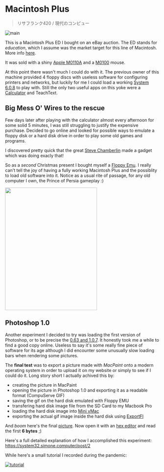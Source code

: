 # Macintosh Plus
> リサフランク420 / 現代のコンピュー

![main](images/main.jpg)

This is a Macintosh Plus ED I bought on an eBay auction. The ED stands for _education_, which I assume was the market target for this line of Macintosh. More info [here](https://everymac.com/systems/apple/mac_classic/specs/mac_plus.html).

It was sold with a shiny [Apple M0110A](https://deskthority.net/wiki/Apple_M0110A) and a [M0100](https://512pixels.net/2012/11/mouse/) mouse.

At this point there wasn't much I could do with it. The previous owner of this machine provided 4 floppy discs with useless software for configuring printers and networks, but luckily for me I could load a working [System 6.0.8](https://en.wikipedia.org/wiki/System_6) to play with. Still the only two useful apps on this yoke were a [Calculator](https://www.folklore.org/StoryView.py?story=Calculator_Construction_Set.txt) and TeachText.

## Big Mess O' Wires to the rescue

Few days later after playing with the calculator almost every afternoon for some solid 5 minutes, I was still struggling to justify the expensive purchase. Decided to go online and looked for possible ways to emulate a floppy disk or a hard disk drive in order to play some old games and programs.

I discovered pretty quick that the great [Steve Chamberlin](https://www.bigmessowires.com/about/) made a gadget which was doing exacly that!

So as a _second_ Christmas present I bought myself a [Floppy Emu](https://www.bigmessowires.com/shop/product/floppy-emu-model-c/). I really can't tell the joy of having a fully working Macintosh Plus and the possiblity to load old software into it. Notice as a usual rite of passage, for any old computer I own, the Prince of Persia gameplay :)

[<img src='images/prince_of_persia.jpg' width='300' height='400' />](https://www.youtube.com/watch?v=l-x8TihT6ho)

## Photoshop 1.0

Another experiment I decided to try was loading the first version of Photoshop, or to be precise the [0.63 and 1.0.7](https://winworldpc.com/product/adobe-photoshop/10). It honestly took me a while to find a good copy online. Useless to say it's some really fine piece of software for its age although I did encounter some unusually slow loading bars when rendering some pictures.

The **final test** was to export a picture made with _MacPaint_ onto a modern operating system in order to upload it on my website or simply to see if I could do it. Long story short I actually achived this by:

* creating the picture in MacPaint
* opening the picture in Photoshop 1.0 and exporting it as a readable format (CompuServe GIF)
* saving the gif on the hard disk emulated with Floppy EMU
* transfering hard disk image file from the SD Card to my Macbook Pro
* loading the hard disk image into [Mini vMac](https://www.gryphel.com/c/minivmac)
* exporting the actual gif image inside the hard disk using [ExportFl](https://www.gryphel.com/c/minivmac/extras/exportfl)

And _boom_ here's the final [picture](images/pippo.gif). Now open it with an [hex editor](https://hexed.it) and read the first **6 bytes** ;)

Here's a full detailed explanation of how I accomplished this experiment: https://system32.simone.computer/post/2

While here's a small tutorial I recorded during the pandemic:

[![tutorial](https://img.youtube.com/vi/dWgglyak6jA/0.jpg)](https://www.youtube.com/watch?v=dWgglyak6jA)
